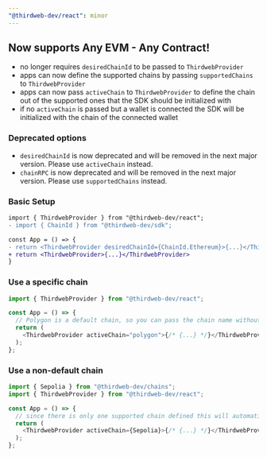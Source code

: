 ```yaml
---
"@thirdweb-dev/react": minor
---
```


## Now supports Any EVM - Any Contract!

- no longer requires `desiredChainId` to be passed to `ThirdwebProvider`
- apps can now define the supported chains by passing `supportedChains` to `ThirdwebProvider`
- apps can now pass `activeChain` to `ThirdwebProvider` to define the chain out of the supported ones that the SDK should be initialized with
- if no `activeChain` is passed but a wallet is connected the SDK will be initialized with the chain of the connected wallet

### Deprecated options

- `desiredChainId` is now deprecated and will be removed in the next major version. Please use `activeChain` instead.
- `chainRPC` is now deprecated and will be removed in the next major version. Please use `supportedChains` instead.

### Basic Setup

```diff
import { ThirdwebProvider } from "@thirdweb-dev/react";
- import { ChainId } from "@thirdweb-dev/sdk";

const App = () => {
- return <ThirdwebProvider desiredChainId={ChainId.Ethereum}>{...}</ThirdwebProvider>
+ return <ThirdwebProvider>{...}</ThirdwebProvider>
}
```

### Use a specific chain

```js
import { ThirdwebProvider } from "@thirdweb-dev/react";

const App = () => {
  // Polygon is a default chain, so you can pass the chain name without needing to define "supportedChains"
  return (
    <ThirdwebProvider activeChain="polygon">{/* {...} */}</ThirdwebProvider>
  );
};
```

### Use a non-default chain

```js
import { Sepolia } from "@thirdweb-dev/chains";
import { ThirdwebProvider } from "@thirdweb-dev/react";

const App = () => {
  // since there is only one supported chain defined this will automatically default the SDK to Sepolia
  return (
    <ThirdwebProvider activeChain={Sepolia}>{/* {...} */}</ThirdwebProvider>
  );
};
```
